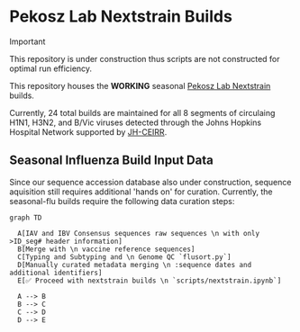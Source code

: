 # Pekosz Lab Nextstrain Builds

> [!IMPORTANT]
> This repository is under construction thus scripts are not constructed for optimal run efficiency.

This repository houses the **WORKING** seasonal [Pekosz Lab Nextstrain](https://nextstrain.org/groups/PekoszLab) builds.

Currently, 24 total builds are maintained for all 8 segments of circulaing H1N1, H3N2, and B/Vic viruses detected through the Johns Hopkins Hospital Network supported by [JH-CEIRR](https://www.ceirr-network.org/centers/jh-ceirr).

## Seasonal Influenza Build Input Data

Since our sequence accession database also under construction, sequence aquisition still requires additional 'hands on' for curation. Currently, the seasonal-flu builds require the following data curation steps: 

```mermaid
graph TD

  A[IAV and IBV Consensus sequences raw sequences \n with only >ID_seg# header information]
  B[Merge with \n vaccine reference sequences]
  C[Typing and Subtyping and \n Genome QC `flusort.py`]
  D[Manually curated metadata merging \n :sequence dates and additional identifiers]
  E[✅ Proceed with nextstrain builds \n `scripts/nextstrain.ipynb`]

  A --> B
  B --> C
  C --> D
  D --> E

```
